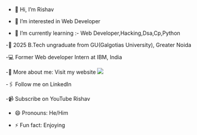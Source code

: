 - 👋 Hi, I’m Rishav

- 👀 I’m interested in Web Developer

- 🌱 I’m currently learning :- Web Developer,Hacking,Dsa,Cp,Python

-🏫 2025 B.Tech ungraduate from GU(Galgotias University), Greater Noida

-💻 Former Web developer Intern at IBM, India

-🙋‍ More about me: Visit my website   <a href="https://www.linkedin.com/in/rishav-k-602367284/" alt="Rishav Tips Discussion & Support Server"> 
<img src="https://img.shields.io/badge/LinkedIn-0077B5?style=for-the-badge&logo=linkedin&logoColor=white)](www.linkedin.com/in/rishav-k-602367284)"/></a>
</p>    -🖇 Follow me on LinkedIn

-📹 Subscribe on YouTube Rishav


- 😄 Pronouns: He/Him

- ⚡ Fun fact: Enjoying
<!---
rishav152/rishav152 is a ✨ special ✨ repository because its `README.md` (this file) appears on your GitHub profile.
You can click the Preview link to take a look at your changes.
--->

